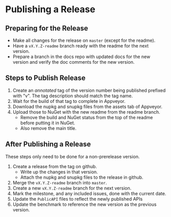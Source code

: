 # Publishing a Release

## Preparing for the Release

* Make all changes for the release on `master` (except for the readme).
* Have a `vX.Y.Z-readme` branch ready with the readme for the next version.
* Prepare a branch in the docs repo with updated docs for the new version and verify the doc
  comments for the new version.

## Steps to Publish Release

1. Create an *annotated* tag of the version number being published prefixed with "v". The tag description should match the tag name.
2. Wait for the build of that tag to complete in Appveyor.
3. Download the nupkg and snupkg files from the assets tab of Appveyor.
4. Upload those to NuGet with the new readme from the readme branch.
   * Remove the build and NuGet status from the top of the readme before putting it in NuGet.
   * Also remove the main title.

## After Publishing a Release

These steps only need to be done for a non-prerelease version.

1. Create a release from the tag on github.
   * Write up the changes in that version.
   * Attach the nupkg and snupkg files to the release in github.
2. Merge the `vX.Y.Z-readme` branch into `master`.
3. Create a new `vX.Y.Z-readme` branch for the next version.
4. Mark the milestone, and any included issues, done with the current date.
5. Update the `PublicAPI` files to reflect the newly published APIs
6. Update the benchmark to reference the new version as the previous version.
